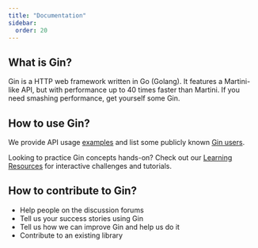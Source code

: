 ```yaml
---
title: "Documentation"
sidebar:
  order: 20
---
```


## What is Gin?

Gin is a HTTP web framework written in Go (Golang). It features a Martini-like API, but with performance up to 40 times faster than Martini. If you need smashing performance, get yourself some Gin.

## How to use Gin?

We provide API usage [examples](https://github.com/gin-gonic/examples) and list some publicly known [Gin users](./users).

Looking to practice Gin concepts hands-on? Check out our [Learning Resources](./learning-resources) for interactive challenges and tutorials.

## How to contribute to Gin?

- Help people on the discussion forums
- Tell us your success stories using Gin
- Tell us how we can improve Gin and help us do it
- Contribute to an existing library
